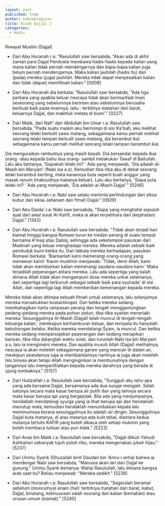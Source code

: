 ```yaml
---
layout: post
published: true
author: tehnoblequran
title: Kisah Dajjal 2
categories:
  - Hadis
---
```

Riwayat Muslim (Dajjal)

- Dari Abu Hurairah r.a: "Rasulullah saw bersabda, "Akan ada di akhir zaman para Dajjal Pendusta membawa hadis-hadis kepada kalian yang mana kalian tidak pernah mendengarnya dan bapa-bapa kalian juga belum pernah mendengarnya. Maka kalian jauhilah (hadis itu) dan (pada) mereka (juga) jauhilah. Mereka tidak dapat menyesatkan kalian dan tidak (dapat) memfitnah kalian." [0008]

- Dari Abu Hurairah dia berkata: "Rasulullah saw bersabda, "Ada tiga perkara yang apabila keluar nescaya tidak akan bermanfaat iman seseorang yang sebelumnya beriman atau sebelumnya berusaha berbuat baik pada imannya, iaitu : terbitnya matahari dari barat, keluarnya Dajjal, dan makhluk melata di bumi'." [0227]

- Dari Malik, dari Nafi' dari Abdullah bin Umar r.a: Rasulullah saw bersabda, "Pada suatu malam aku bermimpi di sisi Ka'bah, aku melihat seorang lelaki berkulit sawo matang, sebagaimana kamu pernah melihat seorang lelaki tampan berkulit sawo matang, dia berambut ikal sebagaimana kamu pernah melihat seorang lelaki tampan berambut ikal. 

Dia menguraikan rambutnya yang masih basah. Dia bersandar kepada dua orang -atau kepada bahu dua orang- sambil melakukan Tawaf di Baitullah. Lalu aku bertanya, 'Siapakah lelaki ini? ' Ada yang menjawab, 'Dia adalah al-Masih bin Maryam' (Nabi Isa a.s). Kemudian tiba-tiba aku di dekat seorang lelaki berambut keriting, mata kanannya buta seperti buah anggur yang masak ranum (maksudnya matanya keluar). Lalu aku bertanya, 'Siapa pula lelaki ini? ' Ada yang menjawab, 'Dia adalah al-Masih Dajjal'." [0246]

- Dari Abu Hurairah r.a: Nabi saw selalu meminta perlindungan dari siksa kubur dan siksa Jahanam dan fitnah Dajjal." [0929]

- Dari Abu Darda’ r.a: Nabi saw bersabda, "Siapa yang menghafal sepuluh ayat dari awal surat Al-Kahfi, maka ia akan terpelihara dari (kejahatan) Dajjal." [1342]

- Dari Abu Hurairah r.a: Rasulullah saw bersabda: "Tidak akan terjadi hari kiamat hingga bangsa Romawi turun ke medan perang di suatu tempat bernama A'maq atau Dabiq, sehingga ada sekelompok pasukan dari Madinah yang keluar menghadapi mereka. Mereka adalah sebaik-baik penduduk bumi ketika itu. Dan tatkala mereka berhadapan, pasukan Romawi berkata: 'Biarkanlah kami memerangi orang-orang yang menawan kami! 'Kaum muslimin menjawab: 'Tidak, demi Allah, kami tidak akan membiarkan kalian memerangi saudara-saudara kami.' Maka terjadilah peperangan antara mereka. Lalu ada sepertiga yang kalah dimana Allah tidak akan mengampuni dosa mereka untuk selamanya, dan sepertiga lagi terbunuh sebagai sebaik-baik para syuhada' di sisi Allah, dan sepertiga lagi Allah memberikan kemenangan kepada mereka. 

Mereka tidak akan ditimpa sebuah fitnah untuk selamanya, lalu selanjutnya mereka menaklukkan kostantinopel. Dan ketika mereka sedang membahagikan harta rampasan perang dan tengah menggantungkan pedang-pedang mereka pada pohon zaitun, tiba-tiba syaitan meneriaki mereka 'Sesungguhnya Al-Masih (Dajjal) telah muncul di tengah-tengah keluarga kalian,' merekapun berhamburan keluar, dan ternyata itu hanyalah kebohongan belaka. Ketika mereka mendatangi Syam, ia muncul. Dan ketika mereka sedang mempersiapkan peperangan dan sedang merapikan barisan, tiba-tiba datanglah waktu solat, dan turunlah Nabi Isa bin Maryam a.s, lalu ia mengimami mereka. Dan apabila musuh Allah (Dajjal) melihatnya, nescaya ia akan meleleh sebagaimana garam yang mencair di dalam air, meskipun seandainya saja ia membiarkannya nantinya ia juga akan meleleh lalu binasa akan tetapi Allah menginginkan ia membunuhnya dengan tangannya lalu memperlihatkan kepada mereka darahnya yang berada di ujung tombaknya." [5157]


- Dari Hudzaifah r.a: Rasulullah saw bersabda, "Sungguh aku tahu apa yang ada bersama Dajjal, bersamanya ada dua sungai mengalir. Salah satunya secara mata kasar berupa air putih dan yang lainnya secara mata kasar berupa api yang bergejolak. Bila ada yang menjumpainya, hendaklah mendatangi syurga yang ia lihat berupa api dan hendaklah menutup mata, kemudian hendaklah menundukkan kepala lalu meminumnya kerana sesungguhnya itu adalah air dingin. Sesungguhnya Dajjal buta matanya, di atas matanya ada kulit tebal, diantara kedua matanya tertulis KAFIR yang boleh dibaca oleh setiap mukmin yang boleh membaca tulisan atau pun tidak." [5223]

- Dari Anas bin Malik r.a: Rasulullah saw bersabda, "Dajjal diikuti Yahudi Ashbahan sebanyak tujuh puluh ribu, mereka mengenakan jubah hijau." [5237]

- Dari Ummu Syarik (Ghuzailah binti Daudan bin 'Amru r.anha) bahwa ia mendengar Nabi saw bersabda, "Manusia akan lari dari Dajjal ke gunung." Ummu Syarik bertanya: Wahai Rasulullah, lalu dimana bangsa arab saat itu? Beliau menjawab: "Mereka sedikit." [5238]

- Dari Abu Hurairah r.a: Rasulullah saw bersabda, "Segeralah beramal sebelum (munculnya) enam (hal): terbitnya matahari dari barat, kabut, Dajjal, binatang, kekhususan salah seorang dari kalian (kematian) atau urusan umum (kiamat)." [5240]
